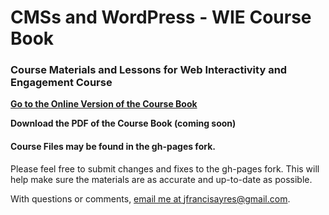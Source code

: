 # CMSs and WordPress - WIE Course Book
### Course Materials and Lessons for Web Interactivity and Engagement Course

**[Go to the Online Version of the Course Book](http://jayres.github.io/Web-Interactivity-and-Engagement/)**

**Download the PDF of the Course Book (coming soon)**

#### Course Files may be found in the gh-pages fork.

Please feel free to submit changes and fixes to the gh-pages fork. This will help make sure the materials are as accurate and up-to-date as possible.

With questions or comments, [email me at jfrancisayres@gmail.com](mailto:jfrancisayres@gmail.com).

